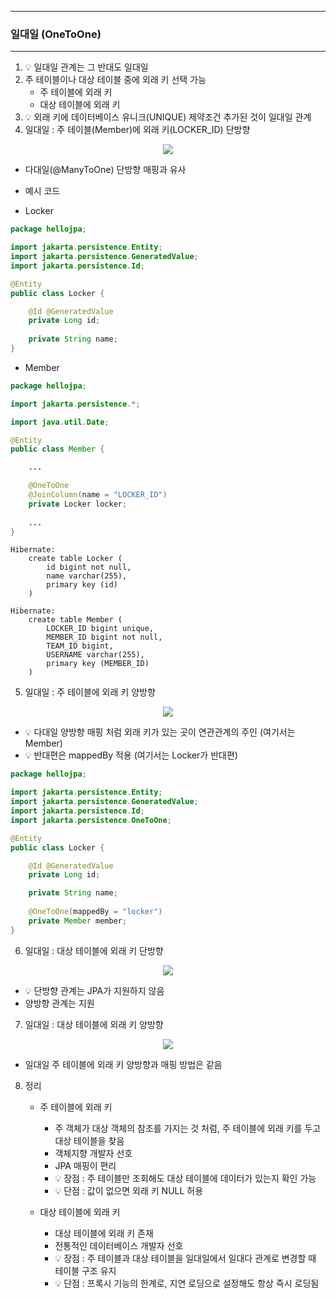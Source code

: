 -----
### 일대일 (OneToOne)
-----
1. 💡 일대일 관계는 그 반대도 일대일
2. 주 테이블이나 대상 테이블 중에 외래 키 선택 가능
   - 주 테이블에 외래 키
   - 대상 테이블에 외래 키
3. 💡 외래 키에 데이터베이스 유니크(UNIQUE) 제약조건 추가된 것이 일대일 관계
4. 일대일 : 주 테이블(Member)에 외래 키(LOCKER_ID) 단방향
<div align="center">
<img src="https://github.com/user-attachments/assets/247e497c-b2f7-4fe6-9381-3d6f6193d1a2">
</div>

  - 다대일(@ManyToOne) 단방향 매핑과 유사

  - 예시 코드
  - Locker
```java
package hellojpa;

import jakarta.persistence.Entity;
import jakarta.persistence.GeneratedValue;
import jakarta.persistence.Id;

@Entity
public class Locker {

    @Id @GeneratedValue
    private Long id;
    
    private String name;
}
```
  - Member
```java
package hellojpa;

import jakarta.persistence.*;

import java.util.Date;

@Entity
public class Member {

    ...

    @OneToOne
    @JoinColumn(name = "LOCKER_ID")
    private Locker locker;
    
    ...
}
```
```
Hibernate: 
    create table Locker (
        id bigint not null,
        name varchar(255),
        primary key (id)
    )

Hibernate: 
    create table Member (
        LOCKER_ID bigint unique,
        MEMBER_ID bigint not null,
        TEAM_ID bigint,
        USERNAME varchar(255),
        primary key (MEMBER_ID)
    )
```
5. 일대일 : 주 테이블에 외래 키 양방향
<div align="center">
<img src="https://github.com/user-attachments/assets/276f985e-0e0a-4d4e-b025-6b61b5647eab">
</div>

  - 💡 다대일 양방향 매핑 처럼 외래 키가 있는 곳이 연관관계의 주인 (여기서는 Member)
  - 💡 반대편은 mappedBy 적용 (여기서는 Locker가 반대편)

```java
package hellojpa;

import jakarta.persistence.Entity;
import jakarta.persistence.GeneratedValue;
import jakarta.persistence.Id;
import jakarta.persistence.OneToOne;

@Entity
public class Locker {

    @Id @GeneratedValue
    private Long id;

    private String name;
    
    @OneToOne(mappedBy = "locker")
    private Member member;
}
```

6. 일대일 : 대상 테이블에 외래 키 단방향
<div align="center">
<img src="https://github.com/user-attachments/assets/c482e4c7-bb98-4da7-a686-aee595a63bae">
</div>

  - 💡 단방향 관계는 JPA가 지원하지 않음
  - 양방향 관계는 지원

7. 일대일 : 대상 테이블에 외래 키 양방향
<div align="center">
<img src="https://github.com/user-attachments/assets/757591d2-8469-4fb7-b82c-50144dfe4fb8">
</div>

  - 일대일 주 테이블에 외래 키 양방향과 매핑 방법은 같음

8. 정리
   - 주 테이블에 외래 키
     + 주 객체가 대상 객체의 참조를 가지는 것 처럼, 주 테이블에 외래 키를 두고 대상 테이블을 찾음
     + 객체지향 개발자 선호
     + JPA 매핑이 편리
     + 💡 장점 : 주 테이블만 조회해도 대상 테이블에 데이터가 있는지 확인 가능
     + 💡 단점 : 값이 없으면 외래 키 NULL 허용

   - 대상 테이블에 외래 키
     + 대상 테이블에 외래 키 존재
     + 전통적인 데이터베이스 개발자 선호
     + 💡 장점 : 주 테이블과 대상 테이블을 일대일에서 일대다 관계로 변경할 때 테이블 구조 유지
     + 💡 단점 : 프록시 기능의 한계로, 지연 로딩으로 설정해도 항상 즉시 로딩됨
